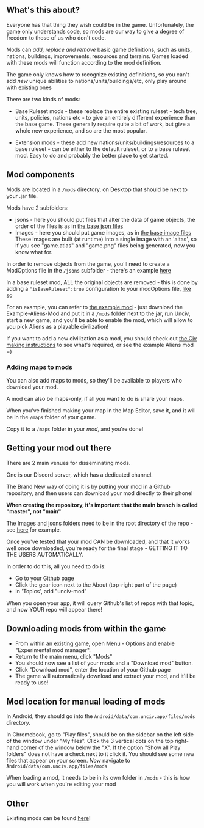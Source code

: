 ## What's this about?

Everyone has that thing they wish could be in the game.
Unfortunately, the game only understands code, so mods are our way to give a degree of freedom to those of us who don't code.

Mods can *add, replace and remove* basic game definitions, such as units, nations, buildings, improvements, resources and terrains.
Games loaded with these mods will function according to the mod definition.

The game only knows how to recognize existing definitions, so you can't add *new* unique abilities to nations/units/buildings/etc, only play around with existing ones

There are two kinds of mods:

- Base Ruleset mods - these replace the entire existing ruleset - tech tree, units, policies, nations etc - to give an entirely different experience than the base game. These generally require quite a bit of work, but give a whole new experience, and so are the most popular.

- Extension mods - these add new nations/units/buildings/resources to a base ruleset - can be either to the default ruleset, or to a base ruleset mod. Easy to do and probably the better place to get started.

## Mod components

Mods are located in a `/mods` directory, on Desktop that should be next to your .jar file.

Mods have 2 subfolders:
- jsons - here you should put files that alter the data of game objects, the order of the files is as in [the base json files](https://github.com/yairm210/Unciv/tree/master/android/assets/jsons)
- Images - here you should put game images, as in [the base image files](https://github.com/yairm210/Unciv/tree/master/android/Images)
These images are built (at runtime) into a single image with an 'altas', so if you see "game.atlas" and "game.png" files being generated, now you know what for.

In order to remove objects from the game, you'll need to create a ModOptions file in the `/jsons` subfolder - there's an example [here](https://github.com/yairm210/Unciv-mod-example/blob/master/Removing%20Things/jsons/ModOptions.json)

In a base ruleset mod, ALL the original objects are removed - this is done by adding a `"isBaseRuleset":true` configuration to your modOptions file, [like so](https://github.com/k4zoo/Civilization-6-Mod/blob/master/jsons/ModOptions.json)

For an example, you can refer to [the example mod](https://github.com/yairm210/Unciv-mod-example) - just download the Example-Aliens-Mod and put it in a `/mods` folder next to the jar, run Unciv, start a new game, and you'll be able to enable the mod, which will allow to you pick Aliens as a playable civilization!

If you want to add a new civilization as a mod, you should check out [the Civ making instructions](https://github.com/yairm210/Unciv/wiki/Making-a-new-Civilization) to see what's required, or see the example Aliens mod =)

### Adding maps to mods

You can also add maps to mods, so they'll be available to players who download your mod.

A mod can also be maps-only, if all you want to do is share your maps.

When you've finished making your map in the Map Editor, save it, and it will be in the `/maps` folder of your game.

Copy it to a `/maps` folder in your *mod*, and you're done!

## Getting your mod out there

There are 2 main venues for disseminating mods.

One is our Discord server, which has a dedicated channel.

The Brand New way of doing it is by putting your mod in a Github repository, and then users can download your mod directly to their phone!

**When creating the repository, it's important that the main branch is called "master", not "main"**

The Images and jsons folders need to be in the root directory of the repo - see [here](https://github.com/yairm210/Unciv-IV-mod) for example.

Once you've tested that your mod CAN be downloaded, and that it works well once downloaded, you're ready for the final stage - GETTING IT TO THE USERS AUTOMATICALLY.

In order to do this, all you need to do is:

- Go to your Github page
- Click the gear icon next to the About (top-right part of the page)
- In 'Topics', add "unciv-mod"

When you open your app, it will query Github's list of repos with that topic, and now YOUR repo will appear there!

## Downloading mods from within the game

- From within an existing game, open Menu - Options and enable "Experimental mod manager".
- Return to the main menu, click "Mods"
- You should now see a list of your mods and a "Download mod" button.
- Click "Download mod", enter the location of your Github page
- The game will automatically download and extract your mod, and it'll be ready to use!


## Mod location for manual loading of mods

In Android, they should go into the `Android/data/com.unciv.app/files/mods` directory.

In Chromebook, go to "Play files", should be on the sidebar on the left side of the window under "My files".
Click the 3 vertical dots on the top right-hand corner of the window below the "X".
If the option "Show all Play folders" does not have a check next to it click it. You should see some new files that appear on your screen.
*Now* navigate to `Android/data/com.unciv.app/files/mods`

When loading a mod, it needs to be in its own folder in `/mods` - this is how you will work when you're editing your mod

## Other

Existing mods can be found [here](https://github.com/topics/unciv-mod)!
